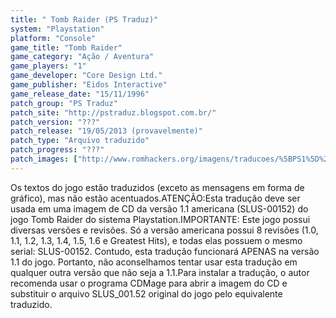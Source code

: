```yaml
---
title: " Tomb Raider (PS Traduz)"
system: "Playstation"
platform: "Console"
game_title: "Tomb Raider"
game_category: "Ação / Aventura"
game_players: "1"
game_developer: "Core Design Ltd."
game_publisher: "Eidos Interactive"
game_release_date: "15/11/1996"
patch_group: "PS Traduz"
patch_site: "http://pstraduz.blogspot.com.br/"
patch_version: "???"
patch_release: "19/05/2013 (provavelmente)"
patch_type: "Arquivo traduzido"
patch_progress: "???"
patch_images: ["http://www.romhackers.org/imagens/traducoes/%5BPS1%5D%20Tomb%20Raider%20-%20PS%20Traduz%20-%201.jpg","http://www.romhackers.org/imagens/traducoes/%5BPS1%5D%20Tomb%20Raider%20-%20PS%20Traduz%20-%202.jpg","http://www.romhackers.org/imagens/traducoes/%5BPS1%5D%20Tomb%20Raider%20-%20PS%20Traduz%20-%203.jpg"]
---
```

Os textos do jogo estão traduzidos (exceto as mensagens em forma de gráfico), mas não estão acentuados.ATENÇÃO:Esta tradução deve ser usada em uma imagem de CD da versão 1.1 americana (SLUS-00152) do jogo Tomb Raider do sistema Playstation.IMPORTANTE: Este jogo possui diversas versões e revisões. Só a versão americana possui 8 revisões (1.0, 1.1, 1.2, 1.3, 1.4, 1.5, 1.6 e Greatest Hits), e todas elas possuem o mesmo serial: SLUS-00152. Contudo, esta tradução funcionará APENAS na versão 1.1 do jogo. Portanto, não aconselhamos tentar usar esta tradução em qualquer outra versão que não seja a 1.1.Para instalar a tradução, o autor recomenda usar o programa CDMage para abrir a imagem do CD e substituir o arquivo SLUS_001.52 original do jogo pelo equivalente traduzido.